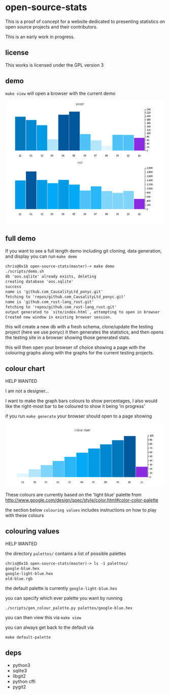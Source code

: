 open-source-stats
=================

This is a proof of concept for a website dedicated to presenting statistics on open source projects and their contributors.

This is an early work in progress.

license
-------

This works is licensed under the GPL version 3

demo
----

`make view` will open a browser with the current demo

![demo commit graph](resources/oos-demo.png )


full demo
----

If you want to see a full length demo including git cloning, data generation, and display you can run `make demo`

    chris@Ox1b open-source-stats(master)-> make demo
    ./scripts/demo.sh
    db 'oos.sqlite' already exists, deleting
    creating database 'oos.sqlite'
    success
    name is 'github.com_CausalityLtd_ponyc.git'
    fetching to 'repos/github.com_CausalityLtd_ponyc.git'
    name is 'github.com_rust-lang_rust.git'
    fetching to 'repos/github.com_rust-lang_rust.git'
    output generated to `site/index.html`, attempting to open in browser
    Created new window in existing browser session.

this will create a new db with a fresh schema, clone/update the testing project (here we use ponyc)
it then generates the statistics, and then opens the testing site in a browser showing those generated stats.

this will then open your browser of choice showing a page with the colouring graphs along with the graphs for the current
testing projects.

colour chart
------------

HELP WANTED

I am not a designer...

I want to make the graph bars colours to show percentages,
I also would like the right-most bar to be coloured to show it being 'in progress'

if you run `make generate` your browser should open to a page showing

![colour chart](resources/colour_chart.png )

These colours are currently based on the 'light blue' palette from http://www.google.com/design/spec/style/color.html#color-color-palette

the section below `colouring values` includes instructions on how to play with these colours

colouring values
----------------

HELP WANTED

the directory `palettes/` contains a list of possible palettes

    chris@Ox1b open-source-stats(master)-> ls -1 palettes/
    google-blue.hex
    google-light-blue.hex
    old-blue.rgb

the default palette is currently `google-light-blue.hex`


you can specify which ever palette you want by running

    ./scripts/gen_colour_palette.py palettes/google-blue.hex

you can then view this via `make view`


you can always get back to the default via

    make default-palette

deps
----

 * python3
 * sqlite3
 * libgit2
 * python cffi
 * pygit2


